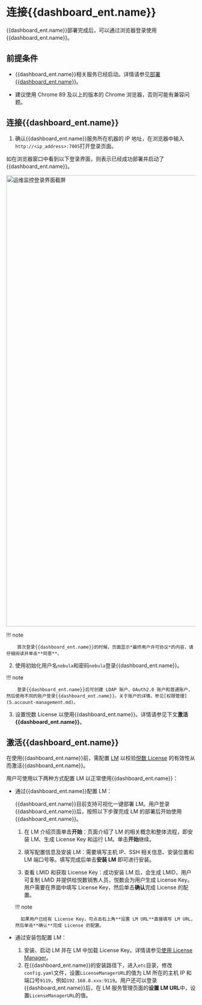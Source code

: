 # 连接{{dashboard_ent.name}}

{{dashboard_ent.name}}部署完成后，可以通过浏览器登录使用{{dashboard_ent.name}}。

## 前提条件

- {{dashboard_ent.name}}相关服务已经启动。详情请参见[部署{{dashboard_ent.name}}](2.deploy-connect-dashboard-ent.md)。

- 建议使用 Chrome 89 及以上的版本的 Chrome 浏览器，否则可能有兼容问题。

## 连接{{dashboard_ent.name}}

1. 确认{{dashboard_ent.name}}服务所在机器的 IP 地址，在浏览器中输入`http://<ip_address>:7005`打开登录页面。

  如在浏览器窗口中看到以下登录界面，则表示已经成功部署并启动了{{dashboard_ent.name}}。

  <img src="https://docs-cdn.nebula-graph.com.cn/figures/ec_dash_login_230912_cn.png" width="1200" alt="运维监控登录界面截屏">

  !!! note

        首次登录{{dashboard_ent.name}}的时候，页面显示*最终用户许可协议*的内容，请仔细阅读并单击**同意**。

2. 使用初始化用户名`nebula`和密码`nebula`登录{{dashboard_ent.name}}。

  !!! note

        登录{{dashboard_ent.name}}后可创建 LDAP 账户、OAuth2.0 账户和普通账户，然后使用不同的账户登录{{dashboard_ent.name}}。关于账户的详情，参见[权限管理](5.account-management.md)。

3. 设置悦数 License 以使用{{dashboard_ent.name}}。详情请参见下文**激活{{dashboard_ent.name}}**。

## 激活{{dashboard_ent.name}}

在使用{{dashboard_ent.name}}前，需配置 [LM](../9.about-license/2.license-management-suite/3.license-manager.md) 以校验[悦数 License](../9.about-license/1.license-overview.md) 的有效性从而激活{{dashboard_ent.name}}。

用户可使用以下两种方式配置 LM 以正常使用{{dashboard_ent.name}}：

- 通过{{dashboard_ent.name}}配置 LM：
  
  {{dashboard_ent.name}}目前支持可视化一键部署 LM。用户登录{{dashboard_ent.name}}后，按照以下步骤完成 LM 的部署后开始使用{{dashboard_ent.name}}。

    1. 在 LM 介绍页面单击**开始**：页面介绍了 LM 的相关概念和整体流程，即安装 LM、生成 License Key 和运行 LM。单击**开始**继续。

    2. 填写配置信息及安装 LM：需要填写主机 IP、SSH 相关信息、安装位置和 LM 端口号等。填写完成后单击**安装 LM** 即可进行安装。

    3. 查看 LMID 和获取 License Key：成功安装 LM 后，会生成 LMID，用户可复制 LMID 并提供给悦数销售人员，悦数会为用户生成 License Key。用户需要在界面中填写 License Key，然后单击**确认**完成 License 的配置。
  
  !!! note

        如果用户已经有 License Key，可点击右上角**设置 LM URL**直接填写 LM URL，然后单击**确认**完成 License 的配置。

- 通过安装包配置 LM：

  1. 安装、启动 LM 并在 LM 中加载 License Key。详情请参见[使用 License Manager](../9.about-license/2.license-management-suite/3.license-manager.md)。
  2. 在{{dashboard_ent.name}}的安装路径下，进入`etc`目录，修改`config.yaml`文件，设置`LicenseManagerURL`的值为 LM 所在的主机 IP 和端口号`9119`，例如`192.168.8.xxx:9119`。用户还可以登录{{dashboard_ent.name}}后，在 LM 服务管理页面的**设置 LM URL**中，设置`LicenseManagerURL`的值。
